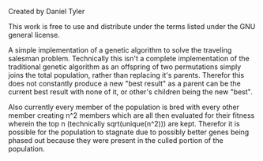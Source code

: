 Created by Daniel Tyler

This work is free to use and distribute under the terms listed under the GNU general license.

A simple implementation of a genetic algorithm to solve the traveling salesman problem.
Technically this isn't a complete implementation of the traditional genetic algorithm as an offspring of two permutations simply joins the total population, rather than replacing it's parents.
Therefor this does not constantly produce a new "best result" as a parent can be the current best result with none of it, or other's children being the new "best".

Also currently every member of the population is bred with every other member creating n^2 members which are all then evaluated for their fitness wherein the top n (technically sqrt(unique(n^2))) are kept.
Therefor it is possible for the population to stagnate due to possibly better genes being phased out because they were present in the culled portion of the population.